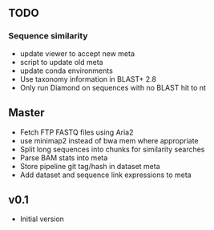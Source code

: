 ## TODO

### Sequence similarity
- update viewer to accept new meta
- script to update old meta
- update conda environments
- Use taxonomy information in BLAST+ 2.8
- Only run Diamond on sequences with no BLAST hit to nt

## Master
- Fetch FTP FASTQ files using Aria2
- use minimap2 instead of bwa mem where appropriate
- Split long sequences into chunks for similarity searches
- Parse BAM stats into meta
- Store pipeline git tag/hash in dataset meta
- Add dataset and sequence link expressions to meta

## v0.1
- Initial version
